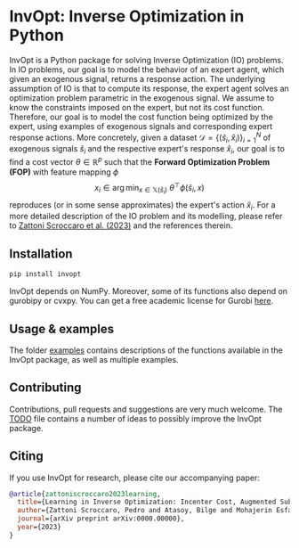 # InvOpt: Inverse Optimization in Python

InvOpt is a Python package for solving Inverse Optimization (IO) problems. In IO problems, our goal is to model the behavior of an expert agent, which given an exogenous signal, returns a response action. The underlying assumption of IO is that to compute its response, the expert agent solves an optimization problem parametric in the exogenous signal. We assume to know the constraints imposed on the expert, but not its cost function. Therefore, our goal is to model the cost function being optimized by the expert, using examples of exogenous signals and corresponding expert response actions. More concretely, given a dataset $\mathcal{D} = \{(\hat{s}_i, \hat{x}_i)\}_{i=1}^N$ of exogenous signals $\hat{s}_i$ and the respective expert's response $\hat{x}_i$, our goal is to find a cost vector $\theta \in \mathbb{R}^p$ such that the **Forward Optimization Problem (FOP)** with feature mapping $\phi$
$$
x_i \in \arg\min_{x \in \mathbb{X}(\hat{s}_i)} \ \theta^\top \phi(\hat{s}_i,x) 
$$reproduces (or in some sense approximates) the expert's action $\hat{x}_i$. For a more detailed description of the IO problem and its modelling, please refer to [Zattoni Scroccaro et al. (2023)](https://arxiv.org/abs/0000.00000) and the references therein. 

## Installation

```bash
pip install invopt
```
InvOpt depends on NumPy. Moreover, some of its functions also depend on gurobipy or cvxpy. You can get a free academic license for Gurobi [here](https://www.gurobi.com/academia/academic-program-and-licenses/).

## Usage & examples

The folder [examples](https://github.com/pedroszattoni/invopt/tree/main/examples) contains descriptions of the functions available in the InvOpt package, as well as multiple examples.

## Contributing

Contributions, pull requests and suggestions are very much welcome. The  [TODO](https://github.com/pedroszattoni/invopt/blob/main/TODO.txt) file contains a number of ideas to possibly improve the InvOpt package.

## Citing
If you use InvOpt for research, please cite our accompanying paper:

```bibtex
@article{zattoniscroccaro2023learning,
  title={Learning in Inverse Optimization: Incenter Cost, Augmented Suboptimality Loss, and Algorithm},
  author={Zattoni Scroccaro, Pedro and Atasoy, Bilge and Mohajerin Esfahani, Peyman},
  journal={arXiv preprint arXiv:0000.00000},
  year={2023}
}
```